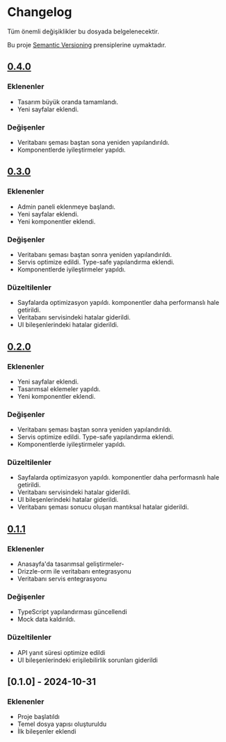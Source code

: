 # Changelog

Tüm önemli değişiklikler bu dosyada belgelenecektir.

Bu proje [Semantic Versioning](https://semver.org/lang/tr/) prensiplerine uymaktadır.

## [0.4.0]

### Eklenenler

- Tasarım büyük oranda tamamlandı.
- Yeni sayfalar eklendi.

### Değişenler

- Veritabanı şeması baştan sona yeniden yapılandırıldı.
- Komponentlerde iyileştirmeler yapıldı.

## [0.3.0]

### Eklenenler

- Admin paneli eklenmeye başlandı.
- Yeni sayfalar eklendi.
- Yeni komponentler eklendi.

### Değişenler

- Veritabanı şeması baştan sonra yeniden yapılandırıldı.
- Servis optimize edildi. Type-safe yapılandırma eklendi.
- Komponentlerde iyileştirmeler yapıldı.

### Düzeltilenler

- Sayfalarda optimizasyon yapıldı. komponentler daha performanslı hale getirildi.
- Veritabanı servisindeki hatalar giderildi.
- UI bileşenlerindeki hatalar giderildi.

## [0.2.0]

### Eklenenler

- Yeni sayfalar eklendi.
- Tasarımsal eklemeler yapıldı.
- Yeni komponentler eklendi.

### Değişenler

- Veritabanı şeması baştan sonra yeniden yapılandırıldı.
- Servis optimize edildi. Type-safe yapılandırma eklendi.
- Komponentlerde iyileştirmeler yapıldı.

### Düzeltilenler

- Sayfalarda optimizasyon yapıldı. komponentler daha performasnlı hale getirildi.
- Veritabanı servisindeki hatalar giderildi.
- UI bileşenlerindeki hatalar giderildi.
- Veritabanı şeması sonucu oluşan mantıksal hatalar giderildi.

## [0.1.1]

### Eklenenler

- Anasayfa'da tasarımsal geliştirmeler-
- Drizzle-orm ile veritabanı entegrasyonu
- Veritabanı servis entegrasyonu

### Değişenler

- TypeScript yapılandırması güncellendi
- Mock data kaldırıldı.

### Düzeltilenler

- API yanıt süresi optimize edildi
- UI bileşenlerindeki erişilebilirlik sorunları giderildi

## [0.1.0] - 2024-10-31

### Eklenenler

- Proje başlatıldı
- Temel dosya yapısı oluşturuldu
- İlk bileşenler eklendi

[1.0.0]: https://github.com/yigityalim/mehmetyigityalim/compare/v0.2.0...v1.0.0
[0.1.1]: https://github.com/yigityalim/mehmetyigityalim/releases/tag/v0.1.1
[0.2.0]: https://github.com/yigityalim/mehmetyigityalim/releases/tag/v0.2.0
[0.3.0]: https://github.com/yigityalim/mehmetyigityalim/releases/tag/v0.3.0
[0.4.0]: https://github.com/yigityalim/mehmetyigityalim/releases/tag/v0.4.0

